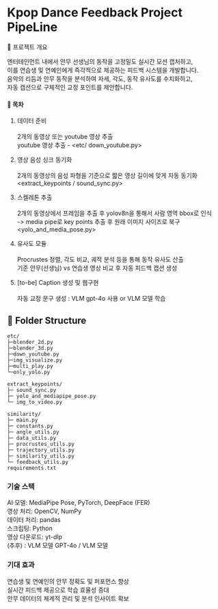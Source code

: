 # Kpop Dance Feedback Project PipeLine

📖 프로젝트 개요

엔터테인먼트 내에서 안무 선생님의 동작을 고정밀도 실시간 모션 캡처하고, <br>
이를 연습생 및 연예인에게 즉각적으로 제공하는 피드백 시스템을 개발합니다. <br>
음악의 리듬과 안무 동작을 분석하여 자세, 각도, 동작 유사도를 수치화하고, <br>
자동 캡션으로 구체적인 교정 포인트를 제안합니다. <br>

#### 📑 목차

1. 데이터 준비<br><br>
2개의 동영상 또는 youtube 영상 추출 <br>
youtube 영상 추출 - <etc/ down_youtube.py> <br>


3. 영상 음성 싱크 동기화<br><br>
2개의 동영상의 음성 파형을 기준으로 짧은 영상 길이에 맞게 자동 동기화<br>
<extract_keypoints / sound_sync.py><br>

4. 스켈레톤 추출<br><br>
2개의 동영상에서 프레임을 추출 후 yolov8n을 통해서 사람 영역 bbox로 인식 <br>
-> media pipe로 key points 추출 후 원래 이미지 사이즈로 북구<br>
<yolo_and_media_pose.py>
5. 유사도 모듈<br><br>
Procrustes 정렬, 각도 비교, 궤적 분석 등을 통해 동작 유사도 산출<br>
기준 안무(선생님) vs 연습생 영상 비교 후 자동 피드백 캡션 생성 <similarity/><br>

6. [to-be] Caption 생성 및 웹구현<br><br>
자동 교정 문구 생성 : VLM gpt-4o 사용 or VLM 모델 학습<br>

## 📂 Folder Structure

```text
etc/
├─blender_2d.py
├─blender_3d.py
├─down_youtube.py
├─img_visualize.py
├─multi_play.py
└─only_yolo.py

extract_keypoints/
├─ sound_sync.py
├─ yolo_and_mediapipe_pose.py
└─ img_to_video.py

similarity/
├─ main.py
├─ constants.py
├─ angle_utils.py
├─ data_utils.py
├─ procrustes_utils.py
├─ trajectory_utils.py
├─ similarity_utils.py
└─ feedback_utils.py
requirements.txt
````

### 기술 스택

AI·모델: MediaPipe Pose, PyTorch, DeepFace (FER)<br>
영상 처리: OpenCV, NumPy<br>
데이터 처리: pandas<br>
스크립팅: Python<br>
영상 다운로드: yt-dlp<br>
(추후) : VLM 모델 GPT-4o / VLM 모델<br>

### 기대 효과

연습생 및 연예인의 안무 정확도 및 퍼포먼스 향상<br>
실시간 피드백 제공으로 학습 효율성 증대<br>
안무 데이터의 체계적 관리 및 분석 인사이트 확보<br>

